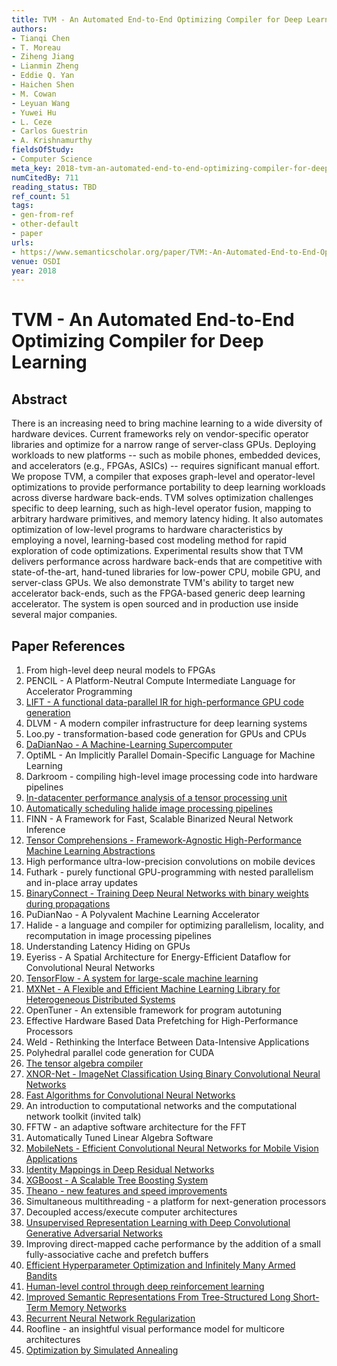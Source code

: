 ```yaml
---
title: TVM - An Automated End-to-End Optimizing Compiler for Deep Learning
authors:
- Tianqi Chen
- T. Moreau
- Ziheng Jiang
- Lianmin Zheng
- Eddie Q. Yan
- Haichen Shen
- M. Cowan
- Leyuan Wang
- Yuwei Hu
- L. Ceze
- Carlos Guestrin
- A. Krishnamurthy
fieldsOfStudy:
- Computer Science
meta_key: 2018-tvm-an-automated-end-to-end-optimizing-compiler-for-deep-learning
numCitedBy: 711
reading_status: TBD
ref_count: 51
tags:
- gen-from-ref
- other-default
- paper
urls:
- https://www.semanticscholar.org/paper/TVM:-An-Automated-End-to-End-Optimizing-Compiler-Chen-Moreau/df013a17ab84d5403361da4538a04d574f58be83?sort=total-citations
venue: OSDI
year: 2018
---
```


# TVM - An Automated End-to-End Optimizing Compiler for Deep Learning

## Abstract

There is an increasing need to bring machine learning to a wide diversity of hardware devices. Current frameworks rely on vendor-specific operator libraries and optimize for a narrow range of server-class GPUs. Deploying workloads to new platforms -- such as mobile phones, embedded devices, and accelerators (e.g., FPGAs, ASICs) -- requires significant manual effort. We propose TVM, a compiler that exposes graph-level and operator-level optimizations to provide performance portability to deep learning workloads across diverse hardware back-ends. TVM solves optimization challenges specific to deep learning, such as high-level operator fusion, mapping to arbitrary hardware primitives, and memory latency hiding. It also automates optimization of low-level programs to hardware characteristics by employing a novel, learning-based cost modeling method for rapid exploration of code optimizations. Experimental results show that TVM delivers performance across hardware back-ends that are competitive with state-of-the-art, hand-tuned libraries for low-power CPU, mobile GPU, and server-class GPUs. We also demonstrate TVM's ability to target new accelerator back-ends, such as the FPGA-based generic deep learning accelerator. The system is open sourced and in production use inside several major companies.

## Paper References

1. From high-level deep neural models to FPGAs
2. PENCIL - A Platform-Neutral Compute Intermediate Language for Accelerator Programming
3. [LIFT - A functional data-parallel IR for high-performance GPU code generation](2017-lift-a-functional-data-parallel-ir-for-high-performance-gpu-code-generation.md)
4. DLVM - A modern compiler infrastructure for deep learning systems
5. Loo.py - transformation-based code generation for GPUs and CPUs
6. [DaDianNao - A Machine-Learning Supercomputer](2014-dadiannao-a-machine-learning-supercomputer.md)
7. OptiML - An Implicitly Parallel Domain-Specific Language for Machine Learning
8. Darkroom - compiling high-level image processing code into hardware pipelines
9. [In-datacenter performance analysis of a tensor processing unit](2017-in-datacenter-performance-analysis-of-a-tensor-processing-unit.md)
10. [Automatically scheduling halide image processing pipelines](2016-automatically-scheduling-halide-image-processing-pipelines.md)
11. FINN - A Framework for Fast, Scalable Binarized Neural Network Inference
12. [Tensor Comprehensions - Framework-Agnostic High-Performance Machine Learning Abstractions](2018-tensor-comprehensions-framework-agnostic-high-performance-machine-learning-abstractions.md)
13. High performance ultra-low-precision convolutions on mobile devices
14. Futhark - purely functional GPU-programming with nested parallelism and in-place array updates
15. [BinaryConnect - Training Deep Neural Networks with binary weights during propagations](2015-binaryconnect-training-deep-neural-networks-with-binary-weights-during-propagations.md)
16. PuDianNao - A Polyvalent Machine Learning Accelerator
17. Halide - a language and compiler for optimizing parallelism, locality, and recomputation in image processing pipelines
18. Understanding Latency Hiding on GPUs
19. Eyeriss - A Spatial Architecture for Energy-Efficient Dataflow for Convolutional Neural Networks
20. [TensorFlow - A system for large-scale machine learning](2016-tensorflow-a-system-for-large-scale-machine-learning.md)
21. [MXNet - A Flexible and Efficient Machine Learning Library for Heterogeneous Distributed Systems](2015-mxnet-a-flexible-and-efficient-machine-learning-library-for-heterogeneous-distributed-systems.md)
22. OpenTuner - An extensible framework for program autotuning
23. Effective Hardware Based Data Prefetching for High-Performance Processors
24. Weld - Rethinking the Interface Between Data-Intensive Applications
25. Polyhedral parallel code generation for CUDA
26. [The tensor algebra compiler](2017-the-tensor-algebra-compiler.md)
27. [XNOR-Net - ImageNet Classification Using Binary Convolutional Neural Networks](2016-xnor-net-imagenet-classification-using-binary-convolutional-neural-networks.md)
28. [Fast Algorithms for Convolutional Neural Networks](2016-fast-algorithms-for-convolutional-neural-networks.md)
29. An introduction to computational networks and the computational network toolkit (invited talk)
30. FFTW - an adaptive software architecture for the FFT
31. Automatically Tuned Linear Algebra Software
32. [MobileNets - Efficient Convolutional Neural Networks for Mobile Vision Applications](2017-mobilenets-efficient-convolutional-neural-networks-for-mobile-vision-applications.md)
33. [Identity Mappings in Deep Residual Networks](2016-identity-mappings-in-deep-residual-networks.md)
34. [XGBoost - A Scalable Tree Boosting System](2016-xgboost-a-scalable-tree-boosting-system.md)
35. [Theano - new features and speed improvements](2012-theano-new-features-and-speed-improvements.md)
36. Simultaneous multithreading - a platform for next-generation processors
37. Decoupled access/execute computer architectures
38. [Unsupervised Representation Learning with Deep Convolutional Generative Adversarial Networks](2016-unsupervised-representation-learning-with-deep-convolutional-generative-adversarial-networks.md)
39. Improving direct-mapped cache performance by the addition of a small fully-associative cache and prefetch buffers
40. [Efficient Hyperparameter Optimization and Infinitely Many Armed Bandits](2016-efficient-hyperparameter-optimization-and-infinitely-many-armed-bandits.md)
41. [Human-level control through deep reinforcement learning](2015-human-level-control-through-deep-reinforcement-learning.md)
42. [Improved Semantic Representations From Tree-Structured Long Short-Term Memory Networks](2015-improved-semantic-representations-from-tree-structured-long-short-term-memory-networks.md)
43. [Recurrent Neural Network Regularization](2014-recurrent-neural-network-regularization.md)
44. Roofline - an insightful visual performance model for multicore architectures
45. [Optimization by Simulated Annealing](1983-optimization-by-simulated-annealing.md)
